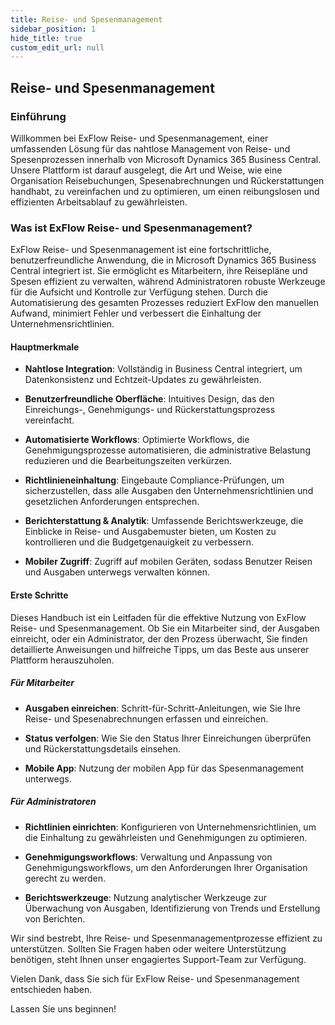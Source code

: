 ```yaml
---
title: Reise- und Spesenmanagement
sidebar_position: 1
hide_title: true
custom_edit_url: null
---
```

## Reise- und Spesenmanagement

### Einführung

Willkommen bei ExFlow Reise- und Spesenmanagement, einer umfassenden Lösung für das nahtlose Management von Reise- und Spesenprozessen innerhalb von Microsoft Dynamics 365 Business Central. Unsere Plattform ist darauf ausgelegt, die Art und Weise, wie eine Organisation Reisebuchungen, Spesenabrechnungen und Rückerstattungen handhabt, zu vereinfachen und zu optimieren, um einen reibungslosen und effizienten Arbeitsablauf zu gewährleisten.

### Was ist ExFlow Reise- und Spesenmanagement?

ExFlow Reise- und Spesenmanagement ist eine fortschrittliche, benutzerfreundliche Anwendung, die in Microsoft Dynamics 365 Business Central integriert ist. Sie ermöglicht es Mitarbeitern, ihre Reisepläne und Spesen effizient zu verwalten, während Administratoren robuste Werkzeuge für die Aufsicht und Kontrolle zur Verfügung stehen. Durch die Automatisierung des gesamten Prozesses reduziert ExFlow den manuellen Aufwand, minimiert Fehler und verbessert die Einhaltung der Unternehmensrichtlinien.

#### Hauptmerkmale

-   **Nahtlose Integration**: Vollständig in Business Central integriert, um Datenkonsistenz und Echtzeit-Updates zu gewährleisten.

-   **Benutzerfreundliche Oberfläche**: Intuitives Design, das den Einreichungs-, Genehmigungs- und Rückerstattungsprozess vereinfacht.

-   **Automatisierte Workflows**: Optimierte Workflows, die Genehmigungsprozesse automatisieren, die administrative Belastung reduzieren und die Bearbeitungszeiten verkürzen.

-   **Richtlinieneinhaltung**: Eingebaute Compliance-Prüfungen, um sicherzustellen, dass alle Ausgaben den Unternehmensrichtlinien und gesetzlichen Anforderungen entsprechen.

-   **Berichterstattung & Analytik**: Umfassende Berichtswerkzeuge, die Einblicke in Reise- und Ausgabemuster bieten, um Kosten zu kontrollieren und die Budgetgenauigkeit zu verbessern.

-   **Mobiler Zugriff**: Zugriff auf mobilen Geräten, sodass Benutzer Reisen und Ausgaben unterwegs verwalten können.

#### Erste Schritte

Dieses Handbuch ist ein Leitfaden für die effektive Nutzung von ExFlow Reise- und Spesenmanagement. Ob Sie ein Mitarbeiter sind, der Ausgaben einreicht, oder ein Administrator, der den Prozess überwacht, Sie finden detaillierte Anweisungen und hilfreiche Tipps, um das Beste aus unserer Plattform herauszuholen.

##### Für Mitarbeiter

-   **Ausgaben einreichen**: Schritt-für-Schritt-Anleitungen, wie Sie Ihre Reise- und Spesenabrechnungen erfassen und einreichen.

-   **Status verfolgen**: Wie Sie den Status Ihrer Einreichungen überprüfen und Rückerstattungsdetails einsehen.

-   **Mobile App**: Nutzung der mobilen App für das Spesenmanagement unterwegs.

##### Für Administratoren

-   **Richtlinien einrichten**: Konfigurieren von Unternehmensrichtlinien, um die Einhaltung zu gewährleisten und Genehmigungen zu optimieren.

-   **Genehmigungsworkflows**: Verwaltung und Anpassung von Genehmigungsworkflows, um den Anforderungen Ihrer Organisation gerecht zu werden.

-   **Berichtswerkzeuge**: Nutzung analytischer Werkzeuge zur Überwachung von Ausgaben, Identifizierung von Trends und Erstellung von Berichten.

Wir sind bestrebt, Ihre Reise- und Spesenmanagementprozesse effizient zu unterstützen. Sollten Sie Fragen haben oder weitere Unterstützung benötigen, steht Ihnen unser engagiertes Support-Team zur Verfügung.

Vielen Dank, dass Sie sich für ExFlow Reise- und Spesenmanagement entschieden haben.

Lassen Sie uns beginnen!

